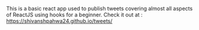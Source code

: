 This is a basic react app used to publish tweets covering almost all aspects of ReactJS using hooks for a beginner.
Check it out at : https://shivanshpahwa24.github.io/tweets/
